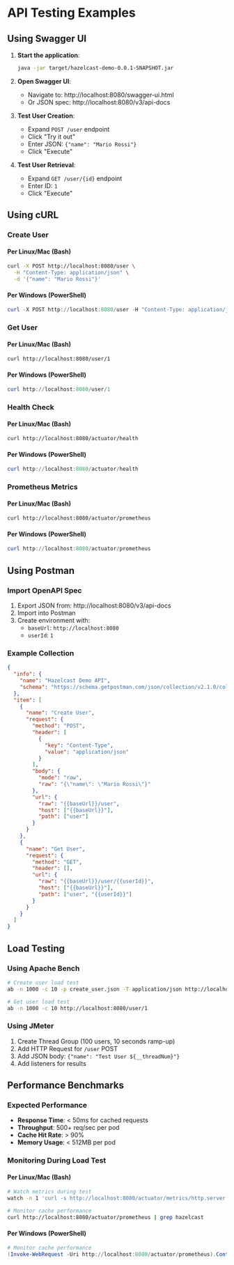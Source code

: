 # API Testing Examples

## Using Swagger UI

1. **Start the application**:
   ```bash
   java -jar target/hazelcast-demo-0.0.1-SNAPSHOT.jar
   ```

2. **Open Swagger UI**:
   - Navigate to: http://localhost:8080/swagger-ui.html
   - Or JSON spec: http://localhost:8080/v3/api-docs

3. **Test User Creation**:
   - Expand `POST /user` endpoint
   - Click "Try it out"
   - Enter JSON: `{"name": "Mario Rossi"}`
   - Click "Execute"

4. **Test User Retrieval**:
   - Expand `GET /user/{id}` endpoint
   - Enter ID: `1`
   - Click "Execute"

## Using cURL


### Create User
#### Per Linux/Mac (Bash)
```bash
curl -X POST http://localhost:8080/user \
  -H "Content-Type: application/json" \
  -d '{"name": "Mario Rossi"}'
```

#### Per Windows (PowerShell)
```powershell
curl -X POST http://localhost:8080/user -H "Content-Type: application/json" -d '{"name": "Mario Rossi"}'
```


### Get User
#### Per Linux/Mac (Bash)
```bash
curl http://localhost:8080/user/1
```

#### Per Windows (PowerShell)
```powershell
curl http://localhost:8080/user/1
```


### Health Check
#### Per Linux/Mac (Bash)
```bash
curl http://localhost:8080/actuator/health
```

#### Per Windows (PowerShell)
```powershell
curl http://localhost:8080/actuator/health
```


### Prometheus Metrics
#### Per Linux/Mac (Bash)
```bash
curl http://localhost:8080/actuator/prometheus
```

#### Per Windows (PowerShell)
```powershell
curl http://localhost:8080/actuator/prometheus
```

## Using Postman

### Import OpenAPI Spec
1. Export JSON from: http://localhost:8080/v3/api-docs
2. Import into Postman
3. Create environment with:
   - `baseUrl`: `http://localhost:8080`
   - `userId`: `1`

### Example Collection
```json
{
  "info": {
    "name": "Hazelcast Demo API",
    "schema": "https://schema.getpostman.com/json/collection/v2.1.0/collection.json"
  },
  "item": [
    {
      "name": "Create User",
      "request": {
        "method": "POST",
        "header": [
          {
            "key": "Content-Type",
            "value": "application/json"
          }
        ],
        "body": {
          "mode": "raw",
          "raw": "{\"name\": \"Mario Rossi\"}"
        },
        "url": {
          "raw": "{{baseUrl}}/user",
          "host": ["{{baseUrl}}"],
          "path": ["user"]
        }
      }
    },
    {
      "name": "Get User",
      "request": {
        "method": "GET",
        "header": [],
        "url": {
          "raw": "{{baseUrl}}/user/{{userId}}",
          "host": ["{{baseUrl}}"],
          "path": ["user", "{{userId}}"]
        }
      }
    }
  ]
}
```

## Load Testing

### Using Apache Bench
```bash
# Create user load test
ab -n 1000 -c 10 -p create_user.json -T application/json http://localhost:8080/user

# Get user load test
ab -n 1000 -c 10 http://localhost:8080/user/1
```

### Using JMeter
1. Create Thread Group (100 users, 10 seconds ramp-up)
2. Add HTTP Request for `/user` POST
3. Add JSON body: `{"name": "Test User ${__threadNum}"}`
4. Add listeners for results

## Performance Benchmarks


### Expected Performance
- **Response Time**: < 50ms for cached requests
- **Throughput**: 500+ req/sec per pod
- **Cache Hit Rate**: > 90%
- **Memory Usage**: < 512MB per pod

### Monitoring During Load Test
#### Per Linux/Mac (Bash)
```bash
# Watch metrics during test
watch -n 1 'curl -s http://localhost:8080/actuator/metrics/http.server.requests | jq .measurements[0]'

# Monitor cache performance
curl http://localhost:8080/actuator/prometheus | grep hazelcast
```

#### Per Windows (PowerShell)
```powershell
# Monitor cache performance
(Invoke-WebRequest -Uri http://localhost:8080/actuator/prometheus).Content | Select-String 'hazelcast'
```
